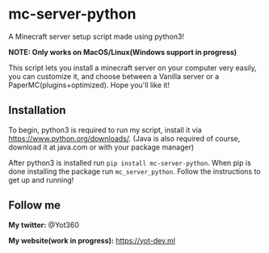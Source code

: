 # mc-server-python
A Minecraft server setup script made using python3!


**NOTE: Only works on MacOS/Linux(Windows support in progress)**


This script lets you install a minecraft server on your computer very easily, you can customize it, and choose between a Vanilla server or a PaperMC(plugins+optimized). Hope you'll like it!

## Installation

To begin, python3 is required to run my script, install it via https://www.python.org/downloads/.
(Java is also required of course, download it at java.com or with your package manager)


After python3 is installed run `pip install mc-server-python`.
When pip is done installing the package run `mc_server_python`. Follow the instructions to get up and running!


## Follow me
**My twitter:** @Yot360


**My website(work in progress):** https://yot-dev.ml
